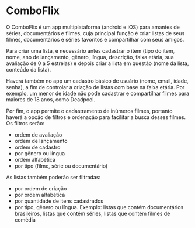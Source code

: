# ComboFlix

O ComboFlix é um app multiplataforma (android e iOS) para amantes de séries, documentários e filmes, cuja principal função é criar listas de seus filmes, documentários e séries favoritos e compartilhar com seus amigos.

Para criar uma lista, é necessário antes cadastrar o item (tipo do item, nome, ano de lançamento, gênero, língua, descrição, faixa etária, sua avaliação de 0 a 5 estrelas) e depois criar a lista em questão (nome da lista, conteúdo da lista).

Haverá também no app um cadastro básico de usuário (nome, email, idade, senha), a fim de controlar a criação de listas com base na faixa etária. Por exemplo, um menor de idade não pode cadastrar e compartilhar filmes para maiores de 18 anos, como Deadpool.

Por fim, o app permite o cadastramento de inúmeros filmes, portanto haverá a opção de filtros e ordenação para facilitar a busca desses filmes. Os filtros serão:

- ordem de avaliação
- ordem de lançamento
- ordem de cadastro
- por gênero ou língua
- ordem alfabética
- por tipo (filme, série ou documentário)

As listas também poderão ser filtradas:

- por ordem de criação
- por ordem alfabética
- por quantidade de itens cadastrados
- por tipo, gênero ou língua. Exemplo: listas que contém documentários brasileiros, listas que contém séries, listas que contém filmes de comédia